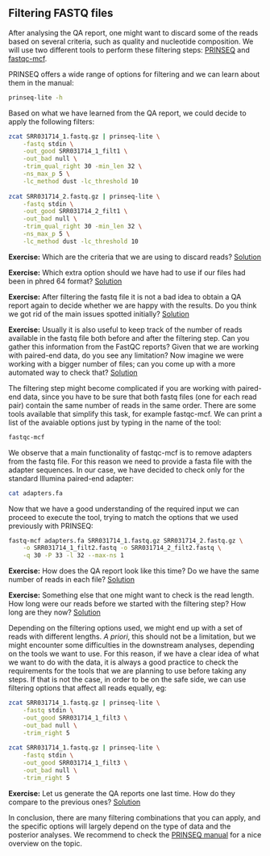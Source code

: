 ## Filtering FASTQ files
After analysing the QA report, one might want to discard some of the reads based on several criteria, such as quality and nucleotide composition. We will use two different tools to perform these filtering steps: [PRINSEQ](http://prinseq.sourceforge.net/) and [fastqc-mcf](https://code.google.com/p/ea-utils/).

PRINSEQ offers a wide range of options for filtering and we can learn about them in the manual:

```bash
prinseq-lite -h
```

Based on what we have learned from the QA report, we could decide to apply the following filters:

```bash
zcat SRR031714_1.fastq.gz | prinseq-lite \
    -fastq stdin \
    -out_good SRR031714_1_filt1 \
    -out_bad null \
    -trim_qual_right 30 -min_len 32 \
    -ns_max_p 5 \
    -lc_method dust -lc_threshold 10
    
zcat SRR031714_2.fastq.gz | prinseq-lite \
    -fastq stdin \
    -out_good SRR031714_2_filt1 \
    -out_bad null \
    -trim_qual_right 30 -min_len 32 \
    -ns_max_p 5 \
    -lc_method dust -lc_threshold 10
```

**Exercise:** Which are the criteria that we are using to discard reads? 
[Solution](../solutions/_filtering_fastq_ex1.md)

**Exercise:** Which extra option should we have had to use if our files had been in phred 64 format?
[Solution](../solutions/_filtering_fastq_ex2.md)

**Exercise:** After filtering the fastq file it is not a bad idea to obtain a QA report again to decide whether we are happy with the results. Do you think we got rid of the main issues spotted initially?
[Solution](../solutions/_filtering_fastq_ex3.md)

**Exercise:** Usually it is also useful to keep track of the number of reads available in the fastq file both before and after the filtering step. Can you gather this information from the FastQC reports? Given that we are working with paired-end data, do you see any limitation?
Now imagine we were working with a bigger number of files; can you come up with a more automated way to check that?
[Solution](../solutions/_filtering_fastq_ex4.md)

The filtering step might become complicated if you are working with paired-end data, since you have to be sure that both fastq files (one for each read pair) contain the same number of reads in the same order. There are some tools available that simplify this task, for example fastqc-mcf. We can print a list of the avaiable options just by typing in the name of the tool:
```bash
fastqc-mcf
```

We observe that a main functionality of fastqc-mcf is to remove adapters from the fastq file. For this reason we need to provide a fasta file with the adapter sequences. In our case, we have decided to check only for the standard Illumina paired-end adapter:
```bash
cat adapters.fa
```

Now that we have a good understanding of the required input we can proceed to execute the tool, trying to match the options that we used previously with PRINSEQ:
```bash
fastq-mcf adapters.fa SRR031714_1.fastq.gz SRR031714_2.fastq.gz \
    -o SRR031714_1_filt2.fastq -o SRR031714_2_filt2.fastq \
    -q 30 -P 33 -l 32 --max-ns 1
```

**Exercise:** How does the QA report look like this time? Do we have the same number of reads in each file?
[Solution](../solutions/_filtering_fastq_ex5.md)

**Exercise:** Something else that one might want to check is the read length. How long were our reads before we started with the filtering step? How long are they now?
[Solution](../solutions/_filtering_fastq_ex6.md)

Depending on the filtering options used, we might end up with a set of reads with different lengths. *A priori*, this should not be a limitation, but we might encounter some difficulties in the downstream analyses, depending on the tools we want to use. For this reason, if we have a clear idea of what we want to do with the data, it is always a good practice to check the requirements for the tools that we are planning to use before taking any steps. If that is not the case, in order to be on the safe side, we can use filtering options that affect all reads equally, eg:

```bash
zcat SRR031714_1.fastq.gz | prinseq-lite \
    -fastq stdin \
    -out_good SRR031714_1_filt3 \
    -out_bad null \
    -trim_right 5
    
zcat SRR031714_1.fastq.gz | prinseq-lite \
    -fastq stdin \
    -out_good SRR031714_1_filt3 \
    -out_bad null \
    -trim_right 5
```

**Exercise:** Let us generate the QA reports one last time. How do they compare to the previous ones?
[Solution](../solutions/_filtering_fastq_ex7.md)

In conclusion, there are many filtering combinations that you can apply, and the specific options will largely depend on the type of data and the posterior analyses. We recommend to check the [PRINSEQ manual](http://prinseq.sourceforge.net/manual.html) for a nice overview on the topic.

